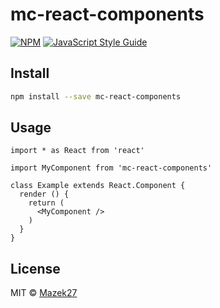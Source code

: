 # mc-react-components

> 

[![NPM](https://img.shields.io/npm/v/mc-react-components.svg)](https://www.npmjs.com/package/mc-react-components) [![JavaScript Style Guide](https://img.shields.io/badge/code_style-standard-brightgreen.svg)](https://standardjs.com)

## Install

```bash
npm install --save mc-react-components
```

## Usage

```tsx
import * as React from 'react'

import MyComponent from 'mc-react-components'

class Example extends React.Component {
  render () {
    return (
      <MyComponent />
    )
  }
}
```

## License

MIT © [Mazek27](https://github.com/Mazek27)
